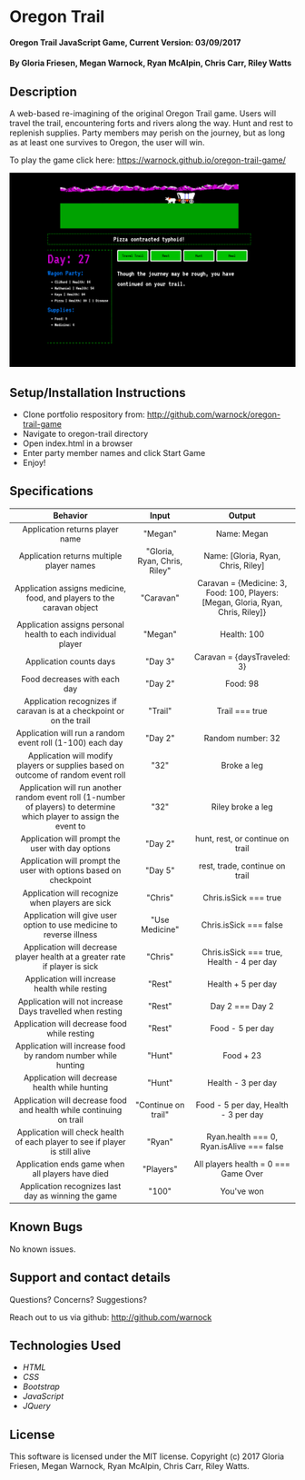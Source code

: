 # Oregon Trail

#### Oregon Trail JavaScript Game, Current Version: 03/09/2017

#### By Gloria Friesen, Megan Warnock, Ryan McAlpin, Chris Carr, Riley Watts

## Description
A web-based re-imagining of the original Oregon Trail game. Users will travel the trail, encountering forts and rivers along the way. Hunt and rest to replenish supplies. Party members may perish on the journey, but as long as at least one survives to Oregon, the user will win.

To play the game click here: https://warnock.github.io/oregon-trail-game/

![TOT Screenshot](/img/screenshot.png)

## Setup/Installation Instructions
* Clone portfolio respository from: http://github.com/warnock/oregon-trail-game
* Navigate to oregon-trail directory
* Open index.html in a browser
* Enter party member names and click Start Game
* Enjoy!

## Specifications

|Behavior|Input|Output|
|:---:|:---:|:---:|
|Application returns player name|"Megan"|Name: Megan|
|Application returns multiple player names|"Gloria, Ryan, Chris, Riley"|Name: [Gloria, Ryan, Chris, Riley]|
|Application assigns medicine, food, and players to the caravan object|"Caravan"|Caravan = {Medicine: 3, Food: 100, Players: [Megan, Gloria, Ryan, Chris, Riley]}|
|Application assigns personal health to each individual player|"Megan"|Health: 100|
|Application counts days|"Day 3"|Caravan = {daysTraveled: 3}|
|Food decreases with each day|"Day 2"|Food: 98|
|Application recognizes if caravan is at a checkpoint or on the trail|"Trail"|Trail === true|
|Application will run a random event roll (1-100) each day|"Day 2"|Random number: 32|
|Application will modify players or supplies based on outcome of random event roll|"32"|Broke a leg|
|Application will run another random event roll (1-number of players) to determine which player to assign the event to|"32"|Riley broke a leg|
|Application will prompt the user with day options|"Day 2"|hunt, rest, or continue on trail|
|Application will prompt the user with options based on checkpoint|"Day 5"|rest, trade, continue on trail|
|Application will recognize when players are sick|"Chris"|Chris.isSick === true|
|Application will give user option to use medicine to reverse illness|"Use Medicine"|Chris.isSick === false|
|Application will decrease player health at a greater rate if player is sick|"Chris"|Chris.isSick === true, Health - 4 per day|
|Application will increase health while resting|"Rest"|Health + 5 per day|
|Application will not increase Days travelled when resting|"Rest"|Day 2 === Day 2|
|Application will decrease food while resting|"Rest"|Food - 5 per day|
|Application will increase food by random number while hunting|"Hunt"|Food + 23|
|Application will decrease health while hunting|"Hunt"|Health - 3 per day|
|Application will decrease food and health while continuing on trail|"Continue on trail"|Food - 5 per day, Health - 3 per day|
|Application will check health of each player to see if player is still alive|"Ryan"|Ryan.health === 0, Ryan.isAlive === false|
|Application ends game when all players have died|"Players"|All players health = 0 === Game Over|
|Application recognizes last day as winning the game|"100"|You've won|

## Known Bugs
No known issues.

## Support and contact details
Questions? Concerns? Suggestions?

Reach out to us via github: http://github.com/warnock

## Technologies Used
* _HTML_
* _CSS_
* _Bootstrap_
* _JavaScript_
* _JQuery_

## License
This software is licensed under the MIT license.
Copyright (c) 2017 Gloria Friesen, Megan Warnock, Ryan McAlpin, Chris Carr, Riley Watts.
